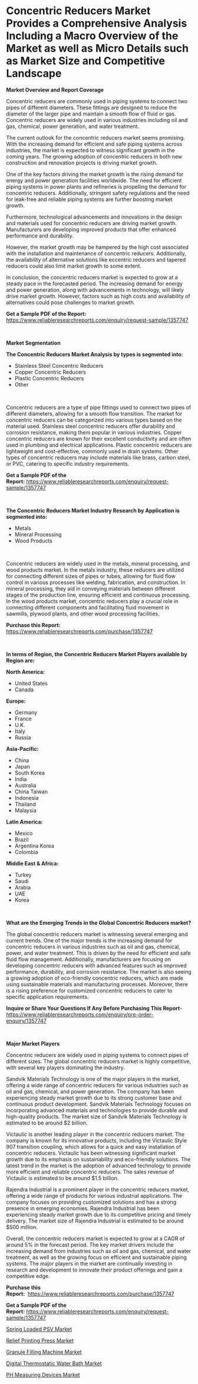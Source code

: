 <p><h1>Concentric Reducers Market Provides a Comprehensive Analysis Including a Macro Overview of the Market as well as Micro Details such as Market Size and Competitive Landscape</h1></p><p><strong>Market Overview and Report Coverage</strong></p>
<p><p>Concentric reducers are commonly used in piping systems to connect two pipes of different diameters. These fittings are designed to reduce the diameter of the larger pipe and maintain a smooth flow of fluid or gas. Concentric reducers are widely used in various industries including oil and gas, chemical, power generation, and water treatment.</p><p>The current outlook for the concentric reducers market seems promising. With the increasing demand for efficient and safe piping systems across industries, the market is expected to witness significant growth in the coming years. The growing adoption of concentric reducers in both new construction and renovation projects is driving market growth.</p><p>One of the key factors driving the market growth is the rising demand for energy and power generation facilities worldwide. The need for efficient piping systems in power plants and refineries is propelling the demand for concentric reducers. Additionally, stringent safety regulations and the need for leak-free and reliable piping systems are further boosting market growth.</p><p>Furthermore, technological advancements and innovations in the design and materials used for concentric reducers are driving market growth. Manufacturers are developing improved products that offer enhanced performance and durability.</p><p>However, the market growth may be hampered by the high cost associated with the installation and maintenance of concentric reducers. Additionally, the availability of alternative solutions like eccentric reducers and tapered reducers could also limit market growth to some extent.</p><p>In conclusion, the concentric reducers market is expected to grow at a steady pace in the forecasted period. The increasing demand for energy and power generation, along with advancements in technology, will likely drive market growth. However, factors such as high costs and availability of alternatives could pose challenges to market growth.</p></p>
<p><strong>Get a Sample PDF of the Report:</strong> <a href="https://www.reliableresearchreports.com/enquiry/request-sample/1357747">https://www.reliableresearchreports.com/enquiry/request-sample/1357747</a></p>
<p>&nbsp;</p>
<p><strong>Market Segmentation</strong></p>
<p><strong>The Concentric Reducers Market Analysis by types is segmented into:</strong></p>
<p><ul><li>Stainless Steel Concentric Reducers</li><li>Copper Concentric Reducers</li><li>Plastic Concentric Reducers</li><li>Other</li></ul></p>
<p>&nbsp;</p>
<p><p>Concentric reducers are a type of pipe fittings used to connect two pipes of different diameters, allowing for a smooth flow transition. The market for concentric reducers can be categorized into various types based on the material used. Stainless steel concentric reducers offer durability and corrosion resistance, making them popular in various industries. Copper concentric reducers are known for their excellent conductivity and are often used in plumbing and electrical applications. Plastic concentric reducers are lightweight and cost-effective, commonly used in drain systems. Other types of concentric reducers may include materials like brass, carbon steel, or PVC, catering to specific industry requirements.</p></p>
<p><strong>Get a Sample PDF of the Report:</strong>&nbsp;<a href="https://www.reliableresearchreports.com/enquiry/request-sample/1357747">https://www.reliableresearchreports.com/enquiry/request-sample/1357747</a></p>
<p>&nbsp;</p>
<p><strong>The Concentric Reducers Market Industry Research by Application is segmented into:</strong></p>
<p><ul><li>Metals</li><li>Mineral Processing</li><li>Wood Products</li></ul></p>
<p>&nbsp;</p>
<p><p>Concentric reducers are widely used in the metals, mineral processing, and wood products market. In the metals industry, these reducers are utilized for connecting different sizes of pipes or tubes, allowing for fluid flow control in various processes like welding, fabrication, and construction. In mineral processing, they aid in conveying materials between different stages of the production line, ensuring efficient and continuous processing. In the wood products market, concentric reducers play a crucial role in connecting different components and facilitating fluid movement in sawmills, plywood plants, and other wood processing facilities.</p></p>
<p><strong>Purchase this Report:</strong>&nbsp; <a href="https://www.reliableresearchreports.com/purchase/1357747">https://www.reliableresearchreports.com/purchase/1357747</a></p>
<p>&nbsp;</p>
<p><strong>In terms of Region, the Concentric Reducers Market Players available by Region are:</strong></p>
<p>
    <p> <strong> North America: </strong>
        <ul>
            <li>United States</li>
            <li>Canada</li>
        </ul>
        </p> 
    <p> <strong> Europe: </strong>
        <ul>
            <li>Germany</li>
            <li>France</li>
            <li>U.K.</li>
            <li>Italy</li>
            <li>Russia</li>
        </ul>
        </p> 
    <p> <strong> Asia-Pacific: </strong>
        <ul>
            <li>China</li>
            <li>Japan</li>
            <li>South Korea</li>
            <li>India</li>
            <li>Australia</li>
            <li>China Taiwan</li>
            <li>Indonesia</li>
            <li>Thailand</li>
            <li>Malaysia</li>
        </ul>
        </p> 
    <p> <strong> Latin America: </strong>
        <ul>
            <li>Mexico</li>
            <li>Brazil</li>
            <li>Argentina Korea</li>
            <li>Colombia</li>
        </ul>
        </p> 
    <p> <strong> Middle East & Africa: </strong>
        <ul>
            <li>Turkey</li>
            <li>Saudi</li>
            <li>Arabia</li>
            <li>UAE</li>
            <li>Korea</li>
        </ul>
    </p>
    </p>
<p>&nbsp;</p>
<p><strong>What are the Emerging Trends in the Global Concentric Reducers market?</strong></p>
<p><p>The global concentric reducers market is witnessing several emerging and current trends. One of the major trends is the increasing demand for concentric reducers in various industries such as oil and gas, chemical, power, and water treatment. This is driven by the need for efficient and safe fluid flow management. Additionally, manufacturers are focusing on developing concentric reducers with advanced features such as improved performance, durability, and corrosion resistance. The market is also seeing a growing adoption of eco-friendly concentric reducers, which are made using sustainable materials and manufacturing processes. Moreover, there is a rising preference for customized concentric reducers to cater to specific application requirements.</p></p>
<p><strong>Inquire or Share Your Questions If Any Before Purchasing This Report</strong>- <a href="https://www.reliableresearchreports.com/enquiry/pre-order-enquiry/1357747">https://www.reliableresearchreports.com/enquiry/pre-order-enquiry/1357747</a></p>
<p>&nbsp;</p>
<p><strong>Major Market Players</strong></p>
<p><p>Concentric reducers are widely used in piping systems to connect pipes of different sizes. The global concentric reducers market is highly competitive, with several key players dominating the industry. </p><p>Sandvik Materials Technology is one of the major players in the market, offering a wide range of concentric reducers for various industries such as oil and gas, chemical, and power generation. The company has been experiencing steady market growth due to its strong customer base and continuous product development. Sandvik Materials Technology focuses on incorporating advanced materials and technologies to provide durable and high-quality products. The market size of Sandvik Materials Technology is estimated to be around $2 billion.</p><p>Victaulic is another leading player in the concentric reducers market. The company is known for its innovative products, including the Victaulic Style 907 transition coupling, which allows for a quick and easy installation of concentric reducers. Victaulic has been witnessing significant market growth due to its emphasis on sustainability and eco-friendly solutions. The latest trend in the market is the adoption of advanced technology to provide more efficient and reliable concentric reducers. The sales revenue of Victaulic is estimated to be around $1.5 billion.</p><p>Rajendra Industrial is a prominent player in the concentric reducers market, offering a wide range of products for various industrial applications. The company focuses on providing customized solutions and has a strong presence in emerging economies. Rajendra Industrial has been experiencing steady market growth due to its competitive pricing and timely delivery. The market size of Rajendra Industrial is estimated to be around $500 million.</p><p>Overall, the concentric reducers market is expected to grow at a CAGR of around 5% in the forecast period. The key market drivers include the increasing demand from industries such as oil and gas, chemical, and water treatment, as well as the growing focus on efficient and sustainable piping systems. The major players in the market are continually investing in research and development to innovate their product offerings and gain a competitive edge.</p></p>
<p><strong>Purchase this Report:</strong>&nbsp;&nbsp;<a href="https://www.reliableresearchreports.com/purchase/1357747">https://www.reliableresearchreports.com/purchase/1357747</a></p>
<p></p>
<p><strong>Get a Sample PDF of the Report:</strong>&nbsp;<a href="https://www.reliableresearchreports.com/enquiry/request-sample/1357747">https://www.reliableresearchreports.com/enquiry/request-sample/1357747</a></p>
<p><p><a href="https://github.com/aasishrp01/Market-Research-Report-List-2/blob/main/spring-loaded-psv-market.md">Spring Loaded PSV Market</a></p><p><a href="https://github.com/Paul14Anderson63/Market-Research-Report-List-2/blob/main/relief-printing-press-market.md">Relief Printing Press Market</a></p><p><a href="https://github.com/aashishrp/Market-Research-Report-List-1/blob/main/granule-filling-machine-market.md">Granule Filling Machine Market</a></p><p><a href="https://github.com/dringals/Market-Research-Report-List-2/blob/main/digital-thermostatic-water-bath-market.md">Digital Thermostatic Water Bath Market</a></p><p><a href="https://github.com/aashishrp02/Market-Research-Report-List-1/blob/main/ph-measuring-devices-market.md">PH Measuring Devices Market</a></p></p>